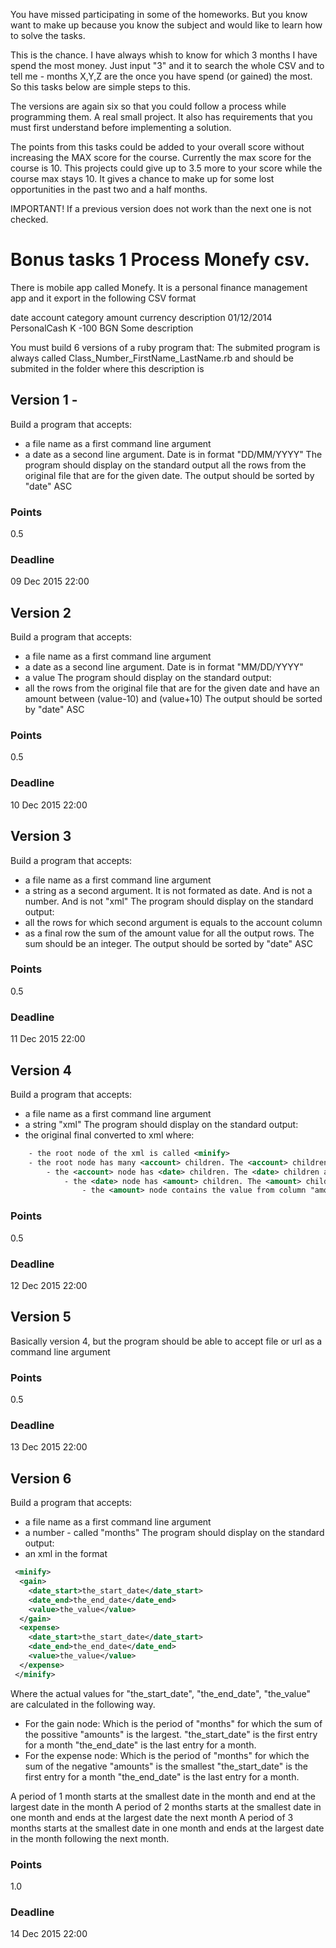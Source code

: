 You have missed participating in some of the homeworks. 
But you know want to make up because you know the subject and would like to learn how to solve the tasks.

This is the chance.
I have always whish to know for which 3 months I have spend the most money. Just input "3" and it to search the whole CSV and to tell me - 
months X,Y,Z are the once you have spend (or gained) the most. So this tasks below are simple steps to this. 

The versions are again six so that you could follow a process while programming them. A real small project. 
It also has requirements that you must first understand before implementing a solution.

The points from this tasks could be added to your overall score without increasing the MAX score for the course.
Currently the max score for the course is 10. This projects could give up to 3.5 more to your score while the course max stays 10. 
It gives a chance to make up for some lost opportunities in the past two and a half months. 

IMPORTANT!
If a previous version does not work than the next one is not checked.

# Bonus tasks 1 Process Monefy csv. 
There is mobile app called Monefy. It is a personal finance management app and it export in the following CSV format

date		account		category	amount		currency	description
01/12/2014	PersonalCash	K		-100		BGN		Some description

You must build 6 versions of a ruby program that:
The submited program is always called Class_Number_FirstName_LastName.rb and should be submited in the folder where this description is

## Version 1 - 
Build a program that accepts:
 - a file name as a first command line argument
 - a date as a second line argument. Date is in format "DD/MM/YYYY"
The program should display on the standard output all the rows from the original file that are for the given date. 
The output should be sorted by "date" ASC

### Points
 0.5

### Deadline
09 Dec 2015 22:00

## Version 2
Build a program that accepts:
 - a file name as a first command line argument
 - a date as a second line argument. Date is in format "MM/DD/YYYY"
 - a value 
The program should display on the standard output:
 - all the rows from the original file that are for the given date and have an amount between (value-10) and (value+10)
The output should be sorted by "date" ASC

### Points
 0.5

### Deadline
10 Dec 2015 22:00

## Version 3
Build a program that accepts:
 - a file name as a first command line argument
 - a string as a second argument. It is not formated as date. And is not a number. And is not "xml"
The program should display on the standard output:
 - all the rows for which second argument is equals to the account column
 - as a final row the sum of the amount value for all the output rows. The sum should be an integer.
The output should be sorted by "date" ASC

### Points 
 0.5
### Deadline
11 Dec 2015 22:00

## Version 4
Build a program that accepts:
 - a file name as a first command line argument
 - a string "xml"
The program should display on the standard output:
 - the original final converted to xml where:
```xml
 	- the root node of the xml is called <minify>
	- the root node has many <account> children. The <account> children are sorted ASC
		- the <account> node has <date> children. The <date> children are sorted ASC
			- the <date> node has <amount> children. The <amount> children are sorted ASC
				- the <amount> node contains the value from column "amount" as <amount>-100</amount>
```

### Points 
0.5 

### Deadline
12 Dec 2015 22:00

## Version 5
Basically version 4, but the program should be able to accept file or url as a command line argument

### Points
0.5

### Deadline
13 Dec 2015 22:00

## Version 6 
Build a program that accepts:
 - a file name as a first command line argument
 - a number - called "months"
The program should display on the standard output:
 - an xml in the format
```xml
 <minify>
  <gain> 
    <date_start>the_start_date</date_start>
    <date_end>the_end_date</date_end>
    <value>the_value</value>
  </gain>
  <expense> 
    <date_start>the_start_date</date_start>
    <date_end>the_end_date</date_end>
    <value>the_value</value>
  </expense>
 </minify>
```
Where the actual values for "the_start_date", "the_end_date", "the_value" are calculated in the following way.
 - For the gain node:
	Which is the period of "months" for which the sum of the possitive "amounts" is the largest. 
	"the_start_date" is the first entry for a month
	"the_end_date" is the last entry for a month.
 - For the expense node:
	Which is the period of "months" for which the sum of the negative "amounts" is the smallest
	"the_start_date" is the first entry for a month
	"the_end_date" is the last entry for a month.

A period of 1 month starts at the smallest date in the month and end at the largest date in the month
A period of 2 months starts at the smallest date in one month and ends at the largest date the next month
A period of 3 months starts at the smallest date in one month and ends at the largest date in the month following the next month.

### Points
1.0

### Deadline
14 Dec 2015 22:00
